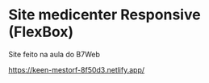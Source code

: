 # Site medicenter Responsive (FlexBox)
 Site feito na aula do B7Web

https://keen-mestorf-8f50d3.netlify.app/
